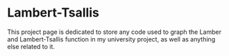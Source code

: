 # Lambert-Tsallis
This project page is dedicated to store any code used to graph the Lamber and Lambert-Tsallis function in my university project, as well as anything else related to it.
